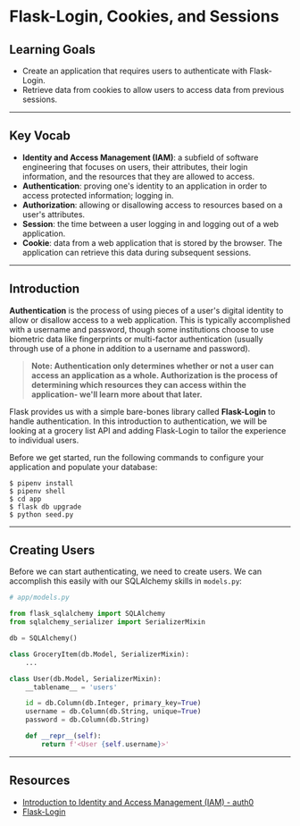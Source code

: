 # Flask-Login, Cookies, and Sessions

## Learning Goals

- Create an application that requires users to authenticate with Flask-Login.
- Retrieve data from cookies to allow users to access data from previous
  sessions.

***

## Key Vocab

- **Identity and Access Management (IAM)**: a subfield of software engineering that
  focuses on users, their attributes, their login information, and the resources
  that they are allowed to access.
- **Authentication**: proving one's identity to an application in order to
  access protected information; logging in.
- **Authorization**: allowing or disallowing access to resources based on a
  user's attributes.
- **Session**: the time between a user logging in and logging out of a web
  application.
- **Cookie**: data from a web application that is stored by the browser. The
  application can retrieve this data during subsequent sessions.

***

## Introduction

**Authentication** is the process of using pieces of a user's digital identity
to allow or disallow access to a web application. This is typically accomplished
with a username and password, though some institutions choose to use biometric
data like fingerprints or multi-factor authentication (usually through use of a
phone in addition to a username and password).

> **Note: Authentication only determines whether or not a user can access an
> application as a whole. Authorization is the process of determining which
> resources they can access within the application- we'll learn more about that
> later.**

Flask provides us with a simple bare-bones library called **Flask-Login** to
handle authentication. In this introduction to authentication, we will be
looking at a grocery list API and adding Flask-Login to tailor the experience
to individual users.

Before we get started, run the following commands to configure your application
and populate your database:

```console
$ pipenv install
$ pipenv shell
$ cd app
$ flask db upgrade
$ python seed.py
```

***

## Creating Users

Before we can start authenticating, we need to create users. We can accomplish
this easily with our SQLAlchemy skills in `models.py`:

```py
# app/models.py

from flask_sqlalchemy import SQLAlchemy
from sqlalchemy_serializer import SerializerMixin

db = SQLAlchemy()

class GroceryItem(db.Model, SerializerMixin):
    ...

class User(db.Model, SerializerMixin):
    __tablename__ = 'users'

    id = db.Column(db.Integer, primary_key=True)
    username = db.Column(db.String, unique=True)
    password = db.Column(db.String)

    def __repr__(self):
        return f'<User {self.username}>'

```

***

## Resources

- [Introduction to Identity and Access Management (IAM) - auth0](https://auth0.com/docs/get-started/identity-fundamentals/identity-and-access-management)
- [Flask-Login](https://flask-login.readthedocs.io/en/latest/)
